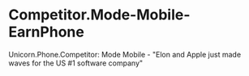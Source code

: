 # Competitor.Mode-Mobile-EarnPhone
Unicorn.Phone.Competitor: Mode Mobile - "Elon and Apple just made waves for the US #1 software company"
